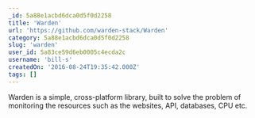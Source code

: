 ```yaml
---
_id: 5a88e1acbd6dca0d5f0d2258
title: 'Warden'
url: 'https://github.com/warden-stack/Warden'
category: 5a88e1acbd6dca0d5f0d2258
slug: 'warden'
user_id: 5a83ce59d6eb0005c4ecda2c
username: 'bill-s'
createdOn: '2016-08-24T19:35:42.000Z'
tags: []
---
```


Warden is a simple, cross-platform library, built to solve the problem of monitoring the resources such as the websites, API, databases, CPU etc.
